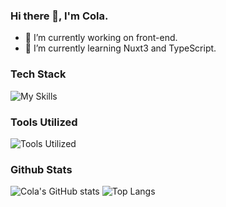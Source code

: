 ### Hi there 👋, I'm Cola.

- 🔭 I’m currently working on front-end.
- 🌱 I’m currently learning Nuxt3 and TypeScript.

### Tech Stack
![My Skills](https://skillicons.dev/icons?i=ts,vue,react,nodejs,nuxt,tailwind)

### Tools Utilized
![Tools Utilized](https://skillicons.dev/icons?i=vscode,vite,rollupjs,figma,docker)

### Github Stats

![Cola's GitHub stats](https://github-readme-stats.vercel.app/api?username=bohecola&hide_title=true&count_private=true&include_all_commits=true&show_icons=true&theme=tokyonight) ![Top Langs](https://github-readme-stats.vercel.app/api/top-langs/?username=bohecola&layout=compact&theme=tokyonight)
